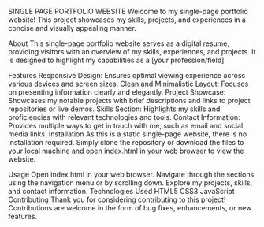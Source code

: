 

SINGLE PAGE PORTFOLIO WEBSITE
Welcome to my single-page portfolio website! This project showcases my skills, projects, and experiences in a concise and visually appealing manner.

About
This single-page portfolio website serves as a digital resume, providing visitors with an overview of my skills, experiences, and projects. It is designed to highlight my capabilities as a [your profession/field].

Features
Responsive Design: Ensures optimal viewing experience across various devices and screen sizes.
Clean and Minimalistic Layout: Focuses on presenting information clearly and elegantly.
Project Showcase: Showcases my notable projects with brief descriptions and links to project repositories or live demos.
Skills Section: Highlights my skills and proficiencies with relevant technologies and tools.
Contact Information: Provides multiple ways to get in touch with me, such as email and social media links.
Installation
As this is a static single-page website, there is no installation required. Simply clone the repository or download the files to your local machine and open index.html in your web browser to view the website.

Usage
Open index.html in your web browser.
Navigate through the sections using the navigation menu or by scrolling down.
Explore my projects, skills, and contact information.
Technologies Used
HTML5
CSS3
JavaScript
Contributing
Thank you for considering contributing to this project! Contributions are welcome in the form of bug fixes, enhancements, or new features.
